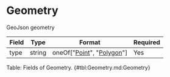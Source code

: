 <!--
    ATTENTION: This file was generated via gradle!
               Do NOT manually edit this file! Any such changes will be overwritten!
-->

# Geometry

GeoJson geometry

| Field | Type | Format | Required |
|-------|---|--------|---|
| type | string | oneOf["[Point](#point)", "[Polygon](#polygon)"] | Yes |

Table: Fields of Geometry. {#tbl:Geometry.md:Geometry}
